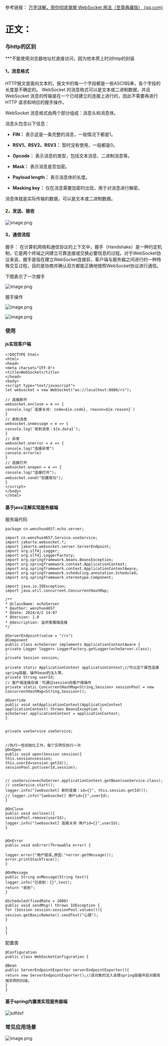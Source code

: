 

参考链接：
[万字详解，带你彻底掌握 WebSocket 用法（至尊典藏版） (qq.com)](https://mp.weixin.qq.com/s/0SI9C3tBPqyIeMtkfTZk8g)



# 正文：


### 与http的区别


***不能使用浏览器地址栏直接访问，因为他本质上时对http的封装

#### 1，消息格式
HTTP报文是面向文本的，报文中的每一个字段都是一些ASCII码串，各个字段的长度是不确定的。
WebSocket 的消息格式可以是文本或二进制数据，并且 WebSocket 消息的传输是在一个已经建立的连接上进行的，因此不需要再进行 HTTP 请求和响应的握手操作。


WebSocket 消息格式由两个部分组成：消息头和消息体。

消息头包含以下信息：

- **FIN：** 表示这是一条完整的消息，一般情况下都是1。
    
- **RSV1、RSV2、RSV3：** 暂时没有使用，一般都是0。
    
- **Opcode：** 表示消息的类型，包括文本消息、二进制消息等。
    
- **Mask：** 表示消息是否加密。
    
- **Payload length：** 表示消息体的长度。
    
- **Masking key：** 仅在消息需要加密时出现，用于对消息进行解密。
    

消息体就是实际传输的数据，可以是文本或二进制数据。
#### 2，发送、接收
![image.png](http://obimage.wenzhuo4657.cn/20240408205021.png)


#### 3，通信流程

握手：
在计算机网络和通信协议的上下文中，握手（Handshake）是一种约定机制，它是两个终端之间建立可靠连接或交换必要信息的过程。对于WebSocket协议来说，握手是指在建立WebSocket连接前，客户端与服务器之间进行的一种特殊交互过程，目的是协商并确认双方都能正确地按照WebSocket协议进行通信。

下图表示了一次握手

![image.png](http://obimage.wenzhuo4657.cn/20240408210512.png)


握手操作

![image.png](http://obimage.wenzhuo4657.cn/20240408205747.png)

![image.png](http://obimage.wenzhuo4657.cn/20240408205952.png)

### 使用


#### js实现客户端
```
<!DOCTYPE html>  
<html>  
<head>  
<meta charset="UTF-8">  
<title>WebSocket</title>  
</head>  
<body>  
<script type="text/javascript">  
let websocket = new WebSocket("ws://localhost:8080/rs");  
  
// 连接断开  
websocket.onclose = e => {  
console.log(`连接关闭: code=${e.code}, reason=${e.reason}`)  
}  
// 收到消息  
websocket.onmessage = e => {  
console.log(`收到消息：${e.data}`);  
}  
// 异常  
websocket.onerror = e => {  
console.log("连接异常")  
console.error(e)  
}  
// 连接打开  
websocket.onopen = e => {  
console.log("连接打开");  
websocket.send("创建成功");  
}  
</script>  
</body>  
</html>

```


#### 基于java注解实现服务器端


服务端代码
```
package cn.wenzhuo4657.echo.server;  
  
import cn.wenzhuo4657.Service.useService;  
import jakarta.websocket.*;  
import jakarta.websocket.server.ServerEndpoint;  
import org.slf4j.Logger;  
import org.slf4j.LoggerFactory;  
import org.springframework.beans.BeansException;  
import org.springframework.context.ApplicationContext;  
import org.springframework.context.ApplicationContextAware;  
import org.springframework.scheduling.annotation.Scheduled;  
import org.springframework.stereotype.Component;  
  
import java.io.IOException;  
import java.util.concurrent.ConcurrentHashMap;  
  
/**  
* @className: echoServer  
* @author: wenzhuo4657  
* @date: 2024/4/2 14:07  
* @Version: 1.0  
* @description: 监听客服端连接  
*/  
  
@ServerEndpoint(value = "/rs")  
@Component  
public class echoServer implements ApplicationContextAware {  
private Logger logger= LoggerFactory.getLogger(echoServer.class);  
;  
private Session session;  
  
private static ApplicationContext applicationContext;//可以这个属性连接spring容器，操作bean的注入等，  
private String userId;  
// 客户端连接存储：可通过session向客户端操作  
private static ConcurrentHashMap<String,Session> sessionPool = new ConcurrentHashMap<String,Session>();  
  
@Override  
public void setApplicationContext(ApplicationContext applicationContext) throws BeansException {  
echoServer.applicationContext = applicationContext;  
}  
  
  
private useService useService;  
  
  
//执行一些初始化工作，每个实例仅执行一次  
@OnOpen  
public void open(Session session){  
this.session=session;  
this.userId=session.getId();  
sessionPool.put(userId,session);  
  
  
// useService=echoServer.applicationContext.getBean(useService.class);  
// useService.start();  
logger.info("[websocket] 新的连接：id={}", this.session.getId());  
// logger.info("[websocket] 用户id={}",userId);  
}  
  
@OnClose  
public void onclose(){  
sessionPool.remove(userId);  
logger.info("[websocket] 连接关闭 用户id={}",userId);  
}  
  
  
@OnError  
public void onError(Throwable error) {  
  
logger.error("用户错误,原因:"+error.getMessage());  
error.printStackTrace();  
}  
  
@OnMessage  
public String onMessage(String text){  
logger.info("已收到：{}",text);  
return "收到";  
}  
  
@Scheduled(fixedRate = 2000)  
public void sendMsg() throws IOException {  
for (Session session:sessionPool.values()){  
session.getBasicRemote().sendText("心跳");  
}  
  
}  
}
```

配置类
```
@Configuration  
public class WebSocketConfiguration {  
  
@Bean  
public ServerEndpointExporter serverEndpointExporter(){  
return new ServerEndpointExporter();//该对象的注入会使spring容器开启对服务端实例的扫描，  
}  
}
```


#### 基于spring内置类实现服务器端


![sdfdsf](http://obimage.wenzhuo4657.cn/20240409203619.png)


### 常见应用场景


![image.png](http://obimage.wenzhuo4657.cn/20240410134908.png)
